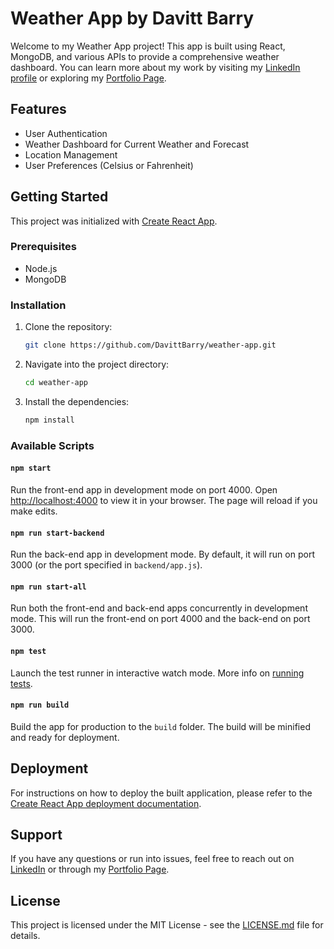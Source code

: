 # Weather App by Davitt Barry

Welcome to my Weather App project! This app is built using React, MongoDB, and various APIs to provide a comprehensive weather dashboard. You can learn more about my work by visiting my [LinkedIn profile](https://www.linkedin.com/in/davittbarry/) or exploring my [Portfolio Page](https://davittportfolio.com/).

## Features

- User Authentication
- Weather Dashboard for Current Weather and Forecast
- Location Management
- User Preferences (Celsius or Fahrenheit)

## Getting Started

This project was initialized with [Create React App](https://github.com/facebook/create-react-app).

### Prerequisites

- Node.js
- MongoDB

### Installation

1. Clone the repository:

   ```bash
   git clone https://github.com/DavittBarry/weather-app.git
   ```

2. Navigate into the project directory:

   ```bash
   cd weather-app
   ```

3. Install the dependencies:
   ```bash
   npm install
   ```

### Available Scripts

#### `npm start`

Run the front-end app in development mode on port 4000. Open [http://localhost:4000](http://localhost:4000) to view it in your browser. The page will reload if you make edits.

#### `npm run start-backend`

Run the back-end app in development mode. By default, it will run on port 3000 (or the port specified in `backend/app.js`).

#### `npm run start-all`

Run both the front-end and back-end apps concurrently in development mode. This will run the front-end on port 4000 and the back-end on port 3000.

#### `npm test`

Launch the test runner in interactive watch mode. More info on [running tests](https://facebook.github.io/create-react-app/docs/running-tests).

#### `npm run build`

Build the app for production to the `build` folder. The build will be minified and ready for deployment.

## Deployment

For instructions on how to deploy the built application, please refer to the [Create React App deployment documentation](https://facebook.github.io/create-react-app/docs/deployment).

## Support

If you have any questions or run into issues, feel free to reach out on [LinkedIn](https://www.linkedin.com/in/davittbarry/) or through my [Portfolio Page](https://davittportfolio.com/).

## License

This project is licensed under the MIT License - see the [LICENSE.md](LICENSE.md) file for details.
